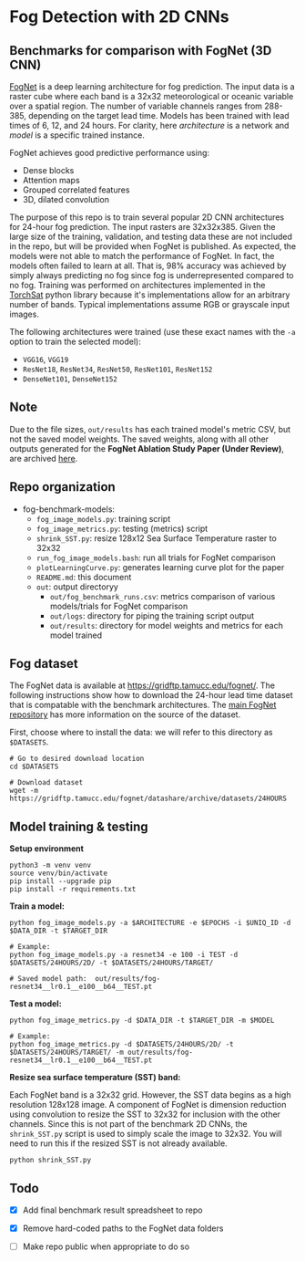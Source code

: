 # Fog Detection with 2D CNNs
## Benchmarks for comparison with FogNet (3D CNN)

[FogNet](https://gridftp.tamucc.edu/fognet/) is a deep learning architecture for fog prediction. The input data is a raster cube where each band is a 32x32 meteorological or oceanic variable over a spatial region. The number of variable channels ranges from 288-385, depending on the target lead time. Models has been trained with lead times of 6, 12, and 24 hours. 
For clarity, here _architecture_ is a network and _model_ is a specific trained instance. 

FogNet achieves good predictive performance using:

- Dense blocks
- Attention maps
- Grouped correlated features
- 3D, dilated convolution

The purpose of this repo is to train several popular 2D CNN architectures for 24-hour fog prediction. The input rasters are 32x32x385. Given the large size of the training, validation, and testing data these are not included in the repo, but will be provided when FogNet is published. As expected, the models were not able to match the performance of FogNet. In fact, the models often failed to learn at all. That is, 98% accuracy was achieved by simply always predicting no fog since fog is underrepresented compared to no fog. Training was performed on architectures implemented in the [TorchSat](https://github.com/sshuair/torchsat) python library because it's implementations allow for an arbitrary number of bands. Typical implementations assume RGB or grayscale input images. 

The following architectures were trained (use these exact names with the `-a` option to train the selected model):

- `VGG16`, `VGG19`
- `ResNet18`, `ResNet34`, `ResNet50`, `ResNet101`, `ResNet152`
- `DenseNet101`, `DenseNet152`

## Note

Due to the file sizes, `out/results` has each trained model's metric CSV, but not the saved model weights. 
The saved weights, along with all other outputs generated for the **FogNet Ablation Study Paper (Under Review)**, are archived [here](https://gridftp.tamucc.edu/fognet/datashare/archive/2D_benchmarks/fog_benchmark_models_outputs-02132022.tar.gz).

## Repo organization

- fog-benchmark-models:
	- `fog_image_models.py`: training script
	- `fog_image_metrics.py`: testing (metrics) script
	- `shrink_SST.py`: resize 128x12 Sea Surface Temperature raster to 32x32
	- `run_fog_image_models.bash`: run all trials for FogNet comparison
	- `plotLearningCurve.py`: generates learning curve plot for the paper
	- `README.md`: this document
	- `out`: output directoryy
		- `out/fog_benchmark_runs.csv`: metrics comparison of various models/trials for FogNet comparison
		- `out/logs`: directory for piping the training script output
		- `out/results`: directory for model weights and metrics for each model trained


## Fog dataset

The FogNet data is available at https://gridftp.tamucc.edu/fognet/.
The following instructions show how to download the 24-hour lead time dataset that is compatable with the benchmark architectures. 
The [main FogNet repository](https://github.com/conrad-blucher-institute/FogNet) has more information on the source of the dataset. 

First, choose where to install the data: we will refer to this directory as `$DATASETS`.
    
    # Go to desired download location
    cd $DATASETS

    # Download dataset
    wget -m https://gridftp.tamucc.edu/fognet/datashare/archive/datasets/24HOURS


## Model training & testing

**Setup environment**

    python3 -m venv venv
    source venv/bin/activate
    pip install --upgrade pip
    pip install -r requirements.txt

**Train a model:**

    python fog_image_models.py -a $ARCHITECTURE -e $EPOCHS -i $UNIQ_ID -d $DATA_DIR -t $TARGET_DIR

    # Example:
    python fog_image_models.py -a resnet34 -e 100 -i TEST -d $DATASETS/24HOURS/2D/ -t $DATASETS/24HOURS/TARGET/
    
    # Saved model path:  out/results/fog-resnet34__lr0.1__e100__b64__TEST.pt

**Test a model:**

    python fog_image_metrics.py -d $DATA_DIR -t $TARGET_DIR -m $MODEL 

    # Example:
    python fog_image_metrics.py -d $DATASETS/24HOURS/2D/ -t $DATASETS/24HOURS/TARGET/ -m out/results/fog-resnet34__lr0.1__e100__b64__TEST.pt


**Resize sea surface temperature (SST) band:**

Each FogNet band is a 32x32 grid. However, the SST data begins as a high resolution 128x128 image.
A component of FogNet is dimension reduction using convolution to resize the SST to 32x32 for inclusion with the other channels. 
Since this is not part of the benchmark 2D CNNs, the `shrink_SST.py` script is used to simply scale the image to 32x32.
You will need to run this if the resized SST is not already available.

    python shrink_SST.py

## Todo 

- [X] Add final benchmark result spreadsheet to repo
- [X] Remove hard-coded paths to the FogNet data folders
- [ ] Make repo public when appropriate to do so

